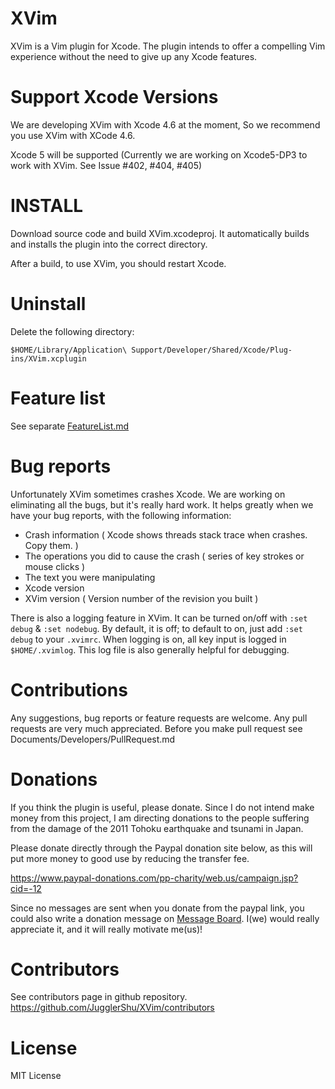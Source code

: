 XVim
=======

XVim is a Vim plugin for Xcode. The plugin intends to offer a compelling Vim experience without the need to give up any Xcode features.

Support Xcode Versions
=============
We are developing XVim with Xcode 4.6 at the moment, So we recommend you use XVim with XCode 4.6. 

Xcode 5 will be supported (Currently we are working on Xcode5-DP3 to work with XVim. See Issue #402, #404, #405)

INSTALL
=======

Download source code and build XVim.xcodeproj. 
It automatically builds and installs the plugin into the correct directory.

After a build, to use XVim, you should restart Xcode.

Uninstall
=============
Delete the following directory:

    $HOME/Library/Application\ Support/Developer/Shared/Xcode/Plug-ins/XVim.xcplugin

Feature list
=============
See separate [FeatureList.md](https://github.com/JugglerShu/XVim/blob/master/Documents/Users/FeatureList.md)

Bug reports
=============
Unfortunately XVim sometimes crashes Xcode. We are working on eliminating all the bugs, but it's really hard work.
It helps greatly when we have your bug reports, with the following information:
 * Crash information ( Xcode shows threads stack trace when crashes. Copy them. )
 * The operations you did to cause the crash ( series of key strokes or mouse clicks )
 * The text you were manipulating
 * Xcode version 
 * XVim version ( Version number of the revision you built )

There is also a logging feature in XVim. It can be turned on/off with `:set debug` & `:set nodebug`.
By default, it is off; to default to on, just add `:set debug` to your `.xvimrc`.
When logging is on, all key input is logged in `$HOME/.xvimlog`.
This log file is also generally helpful for debugging.

Contributions
=============
Any suggestions, bug reports or feature requests are welcome.
Any pull requests are very much appreciated.
Before you make pull request see Documents/Developers/PullRequest.md

Donations
===========
If you think the plugin is useful, please donate.
Since I do not intend make money from this project, I am directing donations
to the people suffering from the damage of the 2011 Tohoku earthquake and tsunami in Japan.

Please donate directly through the Paypal donation site below, as
this will put more money to good use by reducing the transfer fee.

https://www.paypal-donations.com/pp-charity/web.us/campaign.jsp?cid=-12

Since no messages are sent when you donate from the paypal link, you could also write a donation message on
[Message Board]( https://github.com/JugglerShu/XVim/wiki/Donation-messages-to-XVim ).
I(we) would really appreciate it, and it will really motivate me(us)!

Contributors
============
See contributors page in github repository.
https://github.com/JugglerShu/XVim/contributors

License
============
MIT License


